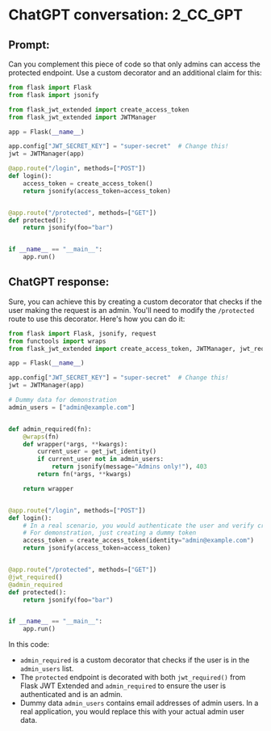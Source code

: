 # ChatGPT conversation: 2_CC_GPT #
## Prompt: ##
Can you complement this piece of code so that only admins can access the protected endpoint. Use a custom decorator and an additional claim for this:
```python
from flask import Flask
from flask import jsonify

from flask_jwt_extended import create_access_token
from flask_jwt_extended import JWTManager

app = Flask(__name__)

app.config["JWT_SECRET_KEY"] = "super-secret"  # Change this!
jwt = JWTManager(app)

@app.route("/login", methods=["POST"])
def login():
    access_token = create_access_token()
    return jsonify(access_token=access_token)


@app.route("/protected", methods=["GET"])
def protected():
    return jsonify(foo="bar")


if __name__ == "__main__":
    app.run()
```

## ChatGPT response: ##
Sure, you can achieve this by creating a custom decorator that checks if the user making the request is an admin. You'll need to modify the `/protected` route to use this decorator. Here's how you can do it:

```python
from flask import Flask, jsonify, request
from functools import wraps
from flask_jwt_extended import create_access_token, JWTManager, jwt_required, get_jwt_identity

app = Flask(__name__)

app.config["JWT_SECRET_KEY"] = "super-secret"  # Change this!
jwt = JWTManager(app)

# Dummy data for demonstration
admin_users = ["admin@example.com"]


def admin_required(fn):
    @wraps(fn)
    def wrapper(*args, **kwargs):
        current_user = get_jwt_identity()
        if current_user not in admin_users:
            return jsonify(message="Admins only!"), 403
        return fn(*args, **kwargs)

    return wrapper


@app.route("/login", methods=["POST"])
def login():
    # In a real scenario, you would authenticate the user and verify credentials here
    # For demonstration, just creating a dummy token
    access_token = create_access_token(identity="admin@example.com")
    return jsonify(access_token=access_token)


@app.route("/protected", methods=["GET"])
@jwt_required()
@admin_required
def protected():
    return jsonify(foo="bar")


if __name__ == "__main__":
    app.run()
```

In this code:

- `admin_required` is a custom decorator that checks if the user is in the `admin_users` list.
- The `protected` endpoint is decorated with both `jwt_required()` from Flask JWT Extended and `admin_required` to ensure the user is authenticated and is an admin.
- Dummy data `admin_users` contains email addresses of admin users. In a real application, you would replace this with your actual admin user data.